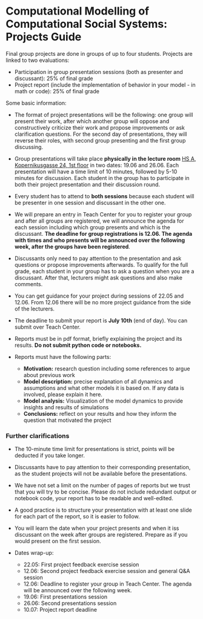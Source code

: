 # Computational Modelling of Computational Social Systems: Projects Guide

Final group projects are done in groups of up to four students. Projects are linked to two evaluations:

- Participation in group presentation sessions (both as presenter and discussant): 25% of final grade
- Project report (include the implementation of behavior in your model - in math or code): 25% of final grade

Some basic information:

- The format of project presentations will be the following: one group will present their work, after which another group will oppose and constructively criticize their work and propose improvements or ask clarification questions. For the second day of presentations, they will reverse their roles, with second group presenting and the first group discussing.

- Group presentations will take place **physically in the lecture room** [HS A, Kopernikusgasse 24, 1st floor](https://online.tugraz.at/tug_online/ris.ris?pOrgNr=37&pQuellGeogrBTypNr=5&pZielGeogrBTypNr=5&pZielGeogrBerNr=350001&pRaumNr=4010&pActionFlag=A&pShowEinzelraum=J) in two dates: 19.06 and 26.06. Each presentation will have a time limit of 10 minutes, followed by 5-10 minutes for discussion. Each student in the group has to participate in both their project presentation and their discussion round.

- Every student has to attend to **both sessions** because each student will be presenter in one session and discussant in the other one. 

- We will prepare an entry in Teach Center for you to register your group and after all groups are registered, we will announce the agenda for each session including which group presents and which is the discussant. **The deadline for group registrations is 12.06. The agenda with times and who presents will be announced over the following week, after the groups have been registered**.

- Discussants only need to pay attention to the presentation and ask questions or propose improvements afterwards. To qualify for the full grade, each student in your group has to ask a question when you are a discussant. After that, lecturers might ask questions and also make comments.

- You can get guidance for your project during sessions of 22.05 and 12.06. From 12.06 there will be no more project guidance from the side of the lecturers.

- The deadline to submit your report is **July 10th** (end of day). You can submit over Teach Center.

- Reports must be in pdf format, briefly explaining the project and its results. **Do not submit python code or notebooks.**

- Reports must have the following parts:
  - **Motivation:** research question including some references to argue about previous work
  - **Model description:** precise explanation of all dynamics and assumptions and what other models it is based on. If any data is involved, please explain it here.
  - **Model analysis:** Visualization of the model dynamics to provide insights and results of simulations
  - **Conclusions:** reflect on your results and how they inform the question that motivated the project


### Further clarifications

- The 10-minute time limit for presentations is strict, points will be deducted if you take longer.

- Discussants have to pay attention to their corresponding presentation, as the student projects will not be available before the presentations.

- We have not set a limit on the number of pages of reports but we trust that you will try to be concise. Please do not include redundant output or notebook code, your report has to be readable and well-edited.

- A good practice is to  structure your presentation with at least one slide for each part of the report, so it is easier to follow.

- You will learn the date when your project presents and when it iss discussant on the week after groups are registered. Prepare as if you would present on the first session.

- Dates wrap-up:
  - 22.05: First project feedback exercise session
  - 12.06: Second project feedback exercise session and general Q&A session
  - 12.06: Deadline to register your group in Teach Center. The agenda will be announced over the following week.
  - 19.06: First presentations session
  - 26.06: Second presentations session
  - 10.07: Project report deadline
  
